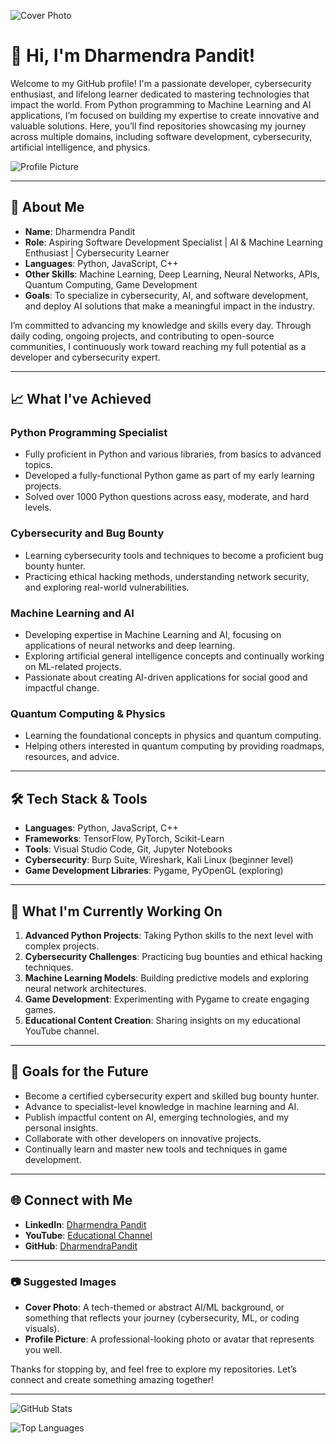 ![Cover Photo](https://path/to/your/cover-photo.jpg)

# 👋 Hi, I'm Dharmendra Pandit!

Welcome to my GitHub profile! I'm a passionate developer, cybersecurity enthusiast, and lifelong learner dedicated to mastering technologies that impact the world. From Python programming to Machine Learning and AI applications, I’m focused on building my expertise to create innovative and valuable solutions. Here, you’ll find repositories showcasing my journey across multiple domains, including software development, cybersecurity, artificial intelligence, and physics.

![Profile Picture](https://path/to/your/profile-picture.jpg)

---

## 🚀 About Me

- **Name**: Dharmendra Pandit
- **Role**: Aspiring Software Development Specialist | AI & Machine Learning Enthusiast | Cybersecurity Learner
- **Languages**: Python, JavaScript, C++
- **Other Skills**: Machine Learning, Deep Learning, Neural Networks, APIs, Quantum Computing, Game Development
- **Goals**: To specialize in cybersecurity, AI, and software development, and deploy AI solutions that make a meaningful impact in the industry.

I’m committed to advancing my knowledge and skills every day. Through daily coding, ongoing projects, and contributing to open-source communities, I continuously work toward reaching my full potential as a developer and cybersecurity expert.

---

## 📈 What I've Achieved

### Python Programming Specialist
- Fully proficient in Python and various libraries, from basics to advanced topics.
- Developed a fully-functional Python game as part of my early learning projects.
- Solved over 1000 Python questions across easy, moderate, and hard levels.

### Cybersecurity and Bug Bounty
- Learning cybersecurity tools and techniques to become a proficient bug bounty hunter.
- Practicing ethical hacking methods, understanding network security, and exploring real-world vulnerabilities.

### Machine Learning and AI
- Developing expertise in Machine Learning and AI, focusing on applications of neural networks and deep learning.
- Exploring artificial general intelligence concepts and continually working on ML-related projects.
- Passionate about creating AI-driven applications for social good and impactful change.

### Quantum Computing & Physics
- Learning the foundational concepts in physics and quantum computing.
- Helping others interested in quantum computing by providing roadmaps, resources, and advice.

---

## 🛠️ Tech Stack & Tools

- **Languages**: Python, JavaScript, C++
- **Frameworks**: TensorFlow, PyTorch, Scikit-Learn
- **Tools**: Visual Studio Code, Git, Jupyter Notebooks
- **Cybersecurity**: Burp Suite, Wireshark, Kali Linux (beginner level)
- **Game Development Libraries**: Pygame, PyOpenGL (exploring)

---

## 🌱 What I'm Currently Working On

1. **Advanced Python Projects**: Taking Python skills to the next level with complex projects.
2. **Cybersecurity Challenges**: Practicing bug bounties and ethical hacking techniques.
3. **Machine Learning Models**: Building predictive models and exploring neural network architectures.
4. **Game Development**: Experimenting with Pygame to create engaging games.
5. **Educational Content Creation**: Sharing insights on my educational YouTube channel.

---

## 📌 Goals for the Future

- Become a certified cybersecurity expert and skilled bug bounty hunter.
- Advance to specialist-level knowledge in machine learning and AI.
- Publish impactful content on AI, emerging technologies, and my personal insights.
- Collaborate with other developers on innovative projects.
- Continually learn and master new tools and techniques in game development.

---

## 🌐 Connect with Me

- **LinkedIn**: [Dharmendra Pandit](https://www.linkedin.com/in/dharmendrapandit)
- **YouTube**: [Educational Channel](https://www.youtube.com/channel/YourChannel)
- **GitHub**: [DharmendraPandit](https://github.com/YourGitHubUsername)

---

### 📷 Suggested Images

- **Cover Photo**: A tech-themed or abstract AI/ML background, or something that reflects your journey (cybersecurity, ML, or coding visuals).
- **Profile Picture**: A professional-looking photo or avatar that represents you well.

Thanks for stopping by, and feel free to explore my repositories. Let’s connect and create something amazing together!

---

![GitHub Stats](https://github-readme-stats.vercel.app/api?username=YourGitHubUsername&show_icons=true&theme=radical)

![Top Languages](https://github-readme-stats.vercel.app/api/top-langs/?username=YourGitHubUsername&layout=compact&theme=radical)
